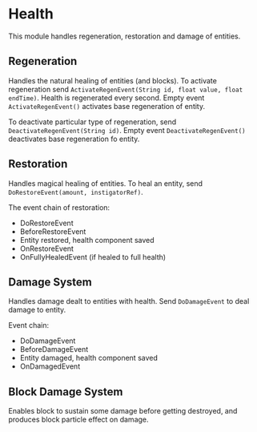 Health
=======

This module handles regeneration, restoration and damage of entities.

## Regeneration
Handles the natural healing of entities (and blocks).
To activate regeneration send `ActivateRegenEvent(String id, float value, float endTime)`. Health is regenerated every 
second. Empty event `ActivateRegenEvent()` activates base regeneration of entity.

To deactivate particular type of regeneration, send `DeactivateRegenEvent(String id)`. Empty event 
`DeactivateRegenEvent()` deactivates base regeneration fo entity.

## Restoration
Handles magical healing of entities. 
To heal an entity, send `DoRestoreEvent(amount, instigatorRef)`. 

The event chain of restoration:
* DoRestoreEvent
* BeforeRestoreEvent 
* Entity restored, health component saved
* OnRestoreEvent
* OnFullyHealedEvent (if healed to full health)

## Damage System
Handles damage dealt to entities with health. Send `DoDamageEvent`
to deal damage to entity. 

Event chain:
* DoDamageEvent
* BeforeDamageEvent 
* Entity damaged, health component saved
* OnDamagedEvent

## Block Damage System
Enables block to sustain some damage before getting destroyed, and produces block particle effect on damage.